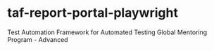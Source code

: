 # taf-report-portal-playwright
Test Automation Framework for Automated Testing Global Mentoring Program - Advanced
